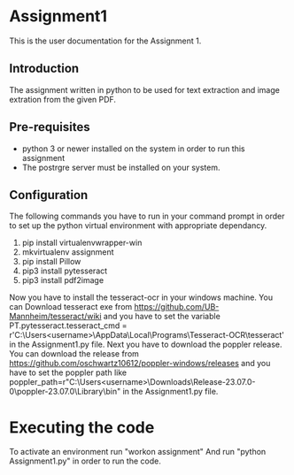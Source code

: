 # Assignment1
This is the user documentation for the Assignment 1.

## Introduction
The assignment written in python to be used for text extraction and image extration from the given PDF.

## Pre-requisites
*   python 3 or newer installed on the system in order to run this assignment
*   The postrgre server must be installed on your system.

## Configuration
The following commands you have to run in your command prompt in order to set up the python virtual environment with appropriate dependancy.

1. pip install virtualenvwrapper-win
2. mkvirtualenv assignment
3. pip install Pillow
4. pip3 install pytesseract
5. pip3 install pdf2image

Now you have to install the tesseract-ocr in your windows machine. You can Download tesseract exe from https://github.com/UB-Mannheim/tesseract/wiki
and you have to set the variable PT.pytesseract.tesseract_cmd = r'C:\Users\<username>\AppData\Local\Programs\Tesseract-OCR\tesseract' in the Assignment1.py file.
Next you have to download the poppler release. You can download the release from https://github.com/oschwartz10612/poppler-windows/releases
and you have to set the poppler path like poppler_path=r"C:\Users\<username>\Downloads\Release-23.07.0-0\poppler-23.07.0\Library\bin" in the Assignment1.py file.

# Executing the code 
To activate an environment run "workon assignment"
And run "python Assignment1.py" in order to run the code. 




